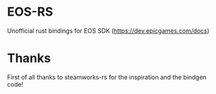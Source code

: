 # EOS-RS

Unofficial rust bindings for EOS SDK (https://dev.epicgames.com/docs)

# Thanks
First of all thanks to steamworks-rs for the inspiration and the bindgen code!
